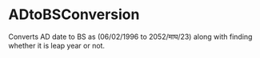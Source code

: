 # ADtoBSConversion
Converts AD date to BS as (06/02/1996 to 2052/माघ/23) along with finding whether it is leap year or not.
